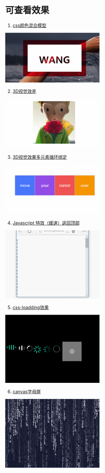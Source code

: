 
# 可查看效果
1. [css颜色混合模型](https://wangnanping.github.io/exercise-demo/%E5%A5%BD%E7%9C%8B%E7%9A%84%E7%89%B9%E6%95%88/10%E4%B8%AA%E7%8B%AC%E7%89%B9%E7%9A%84css%E8%83%8C%E6%99%AF%E8%A7%86%E8%A7%89%E6%95%88%E6%9E%9C/css%E9%A2%9C%E8%89%B2%E6%B7%B7%E5%90%88%E6%A8%A1%E5%9E%8B%EF%BC%88Blend%20Mode%EF%BC%89/index.html)
<div><img width="300" src="https://github.com/wangnanping/exercise-demo/blob/master/gif/GIF.gif"></img></div>

2. [3D视觉效差](https://wangnanping.github.io/exercise-demo/好看的特效/3D视觉效差/index.html)
<div><img width="300" src="https://github.com/wangnanping/exercise-demo/blob/master/gif/2.gif"></img></div>

3. [3D视觉效果多元素循环绑定](https://wangnanping.github.io/exercise-demo/好看的特效/3D视觉效果多元素循环绑定/index.html)
<div><img width="300" src="https://github.com/wangnanping/exercise-demo/blob/master/gif/1.gif"></img></div>

4. [Javascript 特效（缓速）返回顶部](https://wangnanping.github.io/exercise-demo/好看的特效/Javascript%20特效（缓速）返回顶部/index.html)
<div><img width="300" src="https://github.com/wangnanping/exercise-demo/blob/master/gif/7.gif"></img></div>

5. [css-loadding效果](https://wangnanping.github.io/exercise-demo/好看的特效/css-loadding效果/index.html)
<div><img width="300" src="https://github.com/wangnanping/exercise-demo/blob/master/gif/3.gif"></img></div>

6. [canvas字母屏](https://wangnanping.github.io/exercise-demo/好看的特效/canvas字母屏/index.html)
<div><img width="300" src="https://github.com/wangnanping/exercise-demo/blob/master/gif/8.gif"></img></div>
